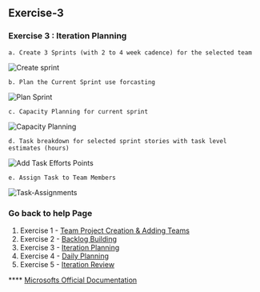 ## Exercise-3

### Exercise 3 : Iteration Planning

    a. Create 3 Sprints (with 2 to 4 week cadence) for the selected team

![Create sprint](images/create-sprint.GIF)

    b. Plan the Current Sprint use forcasting


![Plan Sprint](images/plan-sprint.GIF)


    c. Capacity Planning for current sprint

![Capacity Planning](images/capacity-planing.GIF)


    d. Task breakdown for selected sprint stories with task level estimates (hours)

![Add Task Efforts Points](images/add-task-efforts.GIF)


    e. Assign Task to Team Members

![Task-Assignments](images/task-assignment.GIF)


### Go back to help Page

1. Exercise 1 - [Team Project Creation & Adding Teams](https://github.com/Imranonline/ado-help/blob/master/exercise-1.md)
2. Exercise 2 - [Backlog Building](https://github.com/Imranonline/ado-help/blob/master/exercise-2.md)
3. Exercise 3 - [Iteration Planning](https://github.com/Imranonline/ado-help/blob/master/exercise-3.md)
4. Exercise 4 - [Daily Planning](https://github.com/Imranonline/ado-help/blob/master/exercise-4.md)
5. Exercise 5 - [Iteration Review](https://github.com/Imranonline/ado-help/blob/master/exercise-5.md)

**** [Microsofts Official Documentation](https://docs.microsoft.com/en-in/azure/devops/boards/?view=azure-devops)